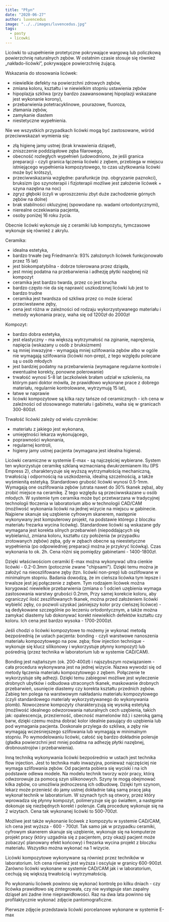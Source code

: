 ```yaml
---
title: "Płyn"
date: "2020-06-27"
author: luvencedus
image: "../../images/luvencedus.jpg"
tags:
  - pasty
  - licowki
---
```


Licówki to uzupełnienie protetyczne pokrywające wargową lub policzkową powierzchnię naturalnych zębów. W ostatnim czasie stosuje się również „nakłado-licówki”, pokrywające powierzchnię żującą.

Wskazania do stosowania licówek:

- niewielkie defekty na powierzchni zdrowych zębów,
- zmiana koloru, kształtu i w niewielkim stopniu ustawienia zębów
- hipoplazja szkliwa (przy bardzo zaawansowanej hipoplazji wskazane jest wykonanie korony),
- przebarwienia potetracyklinowe, pourazowe, fluoroza,
- złamania zębów,
- zamykanie diastem
- niestetyczne wypełnienia.

Nie we wszystkich przypadkach licówki mogą być zastosowane, wśród przeciwwskazań wymienia się:

- złą higienę jamy ustnej (brak krwawienia dziąseł),
- zniszczenie poddziąsłowe zęba filarowego,
- obecność rozległych wypełnień (udowodniono, że jeśli granica preparacji - czyli granica łączenia licówki z zębem, przebiega w miejscu istniejącego wypełnienia kompozytowego, to czas użytkowania licówki może być krótszy),
- przeciwwskazania względne: parafunkcje (np. obgryzanie paznokci), bruksizm (po szynoterapii i fizjoterapii możliwe jest założenie licówek + szyna nazębna na noc)
- zgryz głęboki (czyli w uproszczeniu zbyt duże zachodzenie górnych zębów na dolne)
- brak stabilności okluzyjnej (spowodane np. wadami ortodontycznymi),
- nierealne oczekiwania pacjenta,
- osoby poniżej 16 roku życia.

Obecnie licówki wykonuje się z ceramiki lub kompozytu, tymczasowe wykonuje się również z akrylu.

Ceramika:

- idealna estetyka,
- bardzo trwałe (wg Friedmann’a: 93% założonych licówek funkcjonowało przez 15 lat)
- jest biokompatybilna - dobrze tolerowana przez dziąsła,
- jest mniej podatna na przebarwienia i adhezję płytki nazębnej niż kompozyt
- ceramika jest bardzo twarda, przez co jest krucha
- bardzo często nie da się naprawić uszkodzonej licówki lub jest to bardzo trudne
- ceramika jest twardsza od szkliwa przez co może ścierać przeciwstawne zęby,
- cena jest różna w zależności od rodzaju wykorzystywanego materiału i metody wykonania pracy, waha się od 1200zł do 2000zł

Kompozyt:

- bardzo dobra estetyka,
- jest elastyczny - ma większą wytrzymałość na zginanie, naprężenia, napięcia (wskazany u osób z bruksizmem)
- są mniej inwazyjne - wymagają mniej szlifowania zębów albo w ogóle nie wymagają szlifowania (licówki non-prep), z tego względu polecane są u osób młodych
- jest bardziej podatny na przebarwienia (wymagane regularne kontrole i ewentualne korekty, ponowne polerowanie)
- trwałość wynosi 5-8 lat (aczkolwiek brałam udział w szkoleniu, na którym pani doktor mówiła, że prawidłowo wykonane prace z dobrego materiału, regularnie kontrolowane, wytrzymują 15 lat),
- łatwe w naprawie
- licówki kompozytowe są kilka razy tańsze od ceramicznych - ich cena w zależności od stosowanego materiału i gabinetu, waha się w granicach 300-800zł.

Trwałość licówki zależy od wielu czynników:

- materiału z jakiego jest wykonana,
- umiejętności lekarza wykonującego,
- poprawności wykonania,
- regularnej kontroli,
- higieny jamy ustnej pacjenta (wymagana jest idealna higiena).

Licówki ceramiczne w systemie E-max - są najczęściej wybierane. System ten wykorzystuje ceramikę szklaną wzmacnianą dwukrzemianem litu (IPS Empress 2), charakteryzuje się wyższą wytrzymałością mechaniczną, trwałością i odpornością na uszkodzenia, idealną szczelnością, a także wyśmienitą estetyką. Standardowo grubość licówki wynosi 0.5-1mm. Wymagają one oszlifowania zębów (utrata nawet do 30% tkanek zęba), aby zrobić miejsce na ceramikę. Z tego względu są przeciwwskazane u osób młodych.
W systemie tym ceramika może być przetwarzana w tradycyjnej technologii tłoczenia w laboratorium albo w technologii CAD/CAM (możliwość wykonania licówki na jednej wizycie na miejscu w gabinecie. Najpierw skanuje się uzębienie cyfrowym skanerem, następnie wykonywany jest komputerowy projekt, na podstawie którego z bloczku materiału frezarka wycina licówkę).
Standardowe licówki są wskazane gdy wymagana jest korekta silnych przebarwień (niepoddających się wybielaniu), zmiana koloru, kształtu czy położenia (w przypadku zrotowanych zębów) zęba, gdy w zębach obecne są nieestetyczne wypełnienia (po odpowiedniej preparacji można je przykryć licówką).
Czas wykonania to ok. 2h. Cena różni się pomiędzy gabinetami - 1400-1800zł.

Dzięki właściwościom ceramiki E-max można wykonywać ultra cienkie licówki - 0.2-0.3mm (potocznie zwane "chipsami"). Dzięki temu można je założyć na nieoszlifowane zęby (tzn. licówki non-prep) lub oszlifowane w minimalnym stopniu. Badania dowodzą, że im cieńsza licówka tym lepsze i trwalsze jest jej połączenie z zębem.
Tym rodzajem licówek można korygować niewielkie przebarwienia (zmiana o 1 odcień uzębienia wymaga zastosowania warstwy grubości 0.2mm, Przy samej korekcie koloru, aby ograniczyć ilość zeszlifowanych tkanek, można przed założeniem licówki wybielić zęby, co pozwoli uzyskać jaśniejszy kolor przy cieńszej licówce) - są dedykowane szczególnie po leczeniu ortodontycznym, a także można zamykać diastemy lub dokonywać korekt niewielkich defektów kształtu czy koloru.
Ich cena jest bardzo wysoka - 1700-2000zł.

Jeśli chodzi o licówki kompozytowe to możemy je wykonać metodą bezpośrednią (w ustach pacjenta: bonding - czyli warstwowe nanoszenia materiału kompozytowego na pow. zęba; flow injection technique - wykonuje się klucz silikonowy i wykorzystuje płynny kompozyt) lub pośrednią (przez technika w laboratorium lub w systemie CAD/CAM).

Bonding jest najtańszym (ok. 200-400zł) i najszybszym rozwiązaniem - cała procedura wykonywana jest na jednej wizycie. Nazwa wywodzi się od metody łączenia materiału kompozytowego z zębem. Połączenie te wykorzystuje siłę adhezji. Dzięki temu zabiegowi możliwe jest wyleczenie drobnych ubytków i odbudowa utraconych tkanek, maskowanie drobnych przebarwień, usunięcie diastemy czy korekta kształtu przednich zębów.
Zabieg ten polega na warstwowym nakładaniu materiału kompozytowego (czyli standardowego materiały wykorzystywanego do wykonywania plomb). Nowoczesne kompozyty charakteryzują się wysoką estetyką (możliwość idealnego odwzorowania naturalnych cech uzębienia, takich jak: opalescencja, przezierność, obecność mamelonów itd.) i szeroką gamą barw, dzięki czemu można dobrać kolor idealnie pasujący do uzębienia lub pod wymagania pacjenta. Doskonale przylega do szkliwa, a zęby nie wymagają wcześniejszego szlifowania lub wymagają w minimalnym stopniu. Po wymodelowaniu licówki, całość się bardzo dokładnie poleruje (gładka powierzchni jest mniej podatna na adhezję płytki nazębnej, drobnoustrojów i przebarwienia).

Inną techniką wykonywania licówki bezpośrednio w ustach jest technika flow injection. Jest to technika mało inwazyjna, ponieważ najczęściej nie wymaga szlifowania zębów. Od pacjenta pobiera się wyciski i na ich podstawie odlewa modele. Na modelu technik tworzy wzór pracy, którą odwzorowuje za pomocą szyn silikonowych. Szyny te mogą obejmować kilka zębów, co umożliwia jednoczesną ich odbudowę. Dzięki tym szynom, lekarz może przenieść do jamy ustnej dokładnie taką samą pracę jaką wykonał technik w laboratorium. W szynach tych są otwory, przez który wprowadza się płynny kompozyt, polimeryzuje się go światłem, a następnie dokonuje się niezbędnych korekt i poleruje.
Całą procedurę wykonuje się na 2 wizytach. Cena tak wykonanej licówki to 500-700zł.

Możliwe jest także wykonanie licówek z kompozytu w systemie CAD/CAM, ich cena jest wyższa - 600 - 700zł. Tak samo jak w przypadku ceramiki, cyfrowym skanerem skanuje się uzębienie, wykonuje się na komputerze projekt pracy (który uzgadnia się z pacjentem, przy okazji pacjent może zobaczyć planowany efekt końcowy) i frezarka wycina projekt z bloczku materiału. Wszystko można wykonać na 1 wizycie.

Licówki kompozytowe wykonywane są również przez techników w laboratorium. Ich cena również jest wyższa i oscyluje w granicy 600-900zł. Zarówno licówki wykonane w systemie CAD/CAM jak i w laboratorium, cechują się większą trwałością i wytrzymałością.

Po wykonaniu licówek powinno się wykonać kontrolę po kilku dniach - czy licówka prawidłowo się zintegrowała, czy nie występuje stan zapalny dziąseł ani żadne inne nieprawidłowości. Raz na dwa lata powinno się profilaktycznie wykonać zdjęcie pantomograficzne.

Pierwsze zdjęcie przedstawia licówki porcelanowe wykonane w systemie E-max
